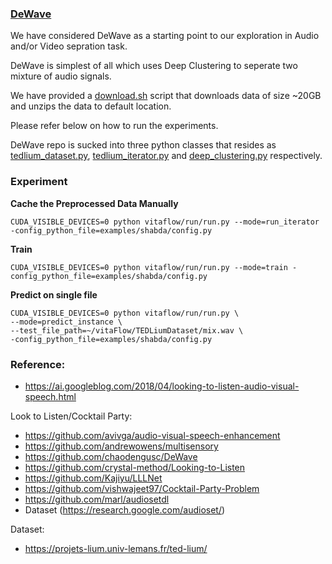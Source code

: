
### [DeWave](https://github.com/chaodengusc/DeWave)

We have considered DeWave as a starting point to our exploration in Audio and/or Video sepration task.

DeWave is simplest of all which uses Deep Clustering to seperate two mixture of audio signals.

We have provided a [download.sh](download.sh) script that downloads data of size ~20GB and unzips the data to default location.

Please refer below on how to run the experiments.

DeWave repo is sucked into three python classes that resides as [tedlium_dataset.py](tedlium_dataset.py), 
[tedlium_iterator.py](tedlium_iterator_basic.py) and [deep_clustering.py](deep_clustering.py) respectively.


### Experiment

**Cache the Preprocessed Data Manually**
```
CUDA_VISIBLE_DEVICES=0 python vitaflow/run/run.py --mode=run_iterator -config_python_file=examples/shabda/config.py
```
**Train**
```
CUDA_VISIBLE_DEVICES=0 python vitaflow/run/run.py --mode=train -config_python_file=examples/shabda/config.py
```
**Predict on single file**
```
CUDA_VISIBLE_DEVICES=0 python vitaflow/run/run.py \
--mode=predict_instance \ 
--test_file_path=~/vitaFlow/TEDLiumDataset/mix.wav \
-config_python_file=examples/shabda/config.py
```


### Reference: 

* https://ai.googleblog.com/2018/04/looking-to-listen-audio-visual-speech.html

Look to Listen/Cocktail Party:
* https://github.com/avivga/audio-visual-speech-enhancement
* https://github.com/andrewowens/multisensory
* https://github.com/chaodengusc/DeWave
* https://github.com/crystal-method/Looking-to-Listen
* https://github.com/Kajiyu/LLLNet
* https://github.com/vishwajeet97/Cocktail-Party-Problem
* https://github.com/marl/audiosetdl 
* Dataset (https://research.google.com/audioset/)



Dataset:
* https://projets-lium.univ-lemans.fr/ted-lium/
